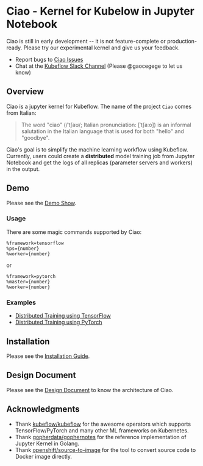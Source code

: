 # Ciao - Kernel for Kubelow in Jupyter Notebook

Ciao is still in early development -- it is not feature-complete or production-ready. Please try our experimental kernel and give us your feedback.

- Report bugs to [Ciao Issues](https://github.com/caicloud/ciao/issues)
- Chat at the [Kubeflow Slack Channel](https://kubeflow.slack.com/messages/C7REE0EHK/) (Please @gaocegege to let us know)

## Overview

Ciao is a jupyter kernel for Kubeflow. The name of the project `Ciao` comes from Italian:

> The word "ciao" (/ˈtʃaʊ/; Italian pronunciation: [ˈtʃaːo]) is an informal salutation in the Italian language that is used for both "hello" and "goodbye".

Ciao's goal is to simplify the machine learning workflow using Kubeflow. Currently, users could create a **distributed** model training job from Jupyter Notebook and get the logs of all replicas (parameter servers and workers) in the output.

## Demo

Please see the [Demo Show](./docs/demo.md).

### Usage

There are some magic commands supported by Ciao:

```
%framework=tensorflow
%ps={number}
%worker={number}
```

or

```
%framework=pytorch
%master={number}
%worker={number}
```

### Examples

- [Distributed Training using TensorFlow](./docs/examples/tensorflow/example.ipynb)
- [Distributed Training using PyTorch](./docs/examples/tensorflow/example.ipynb)

## Installation

Please see the [Installation Guide](./docs/installation.md).

## Design Document

Please see the [Design Document](./docs/design.md) to know the architecture of Ciao.

## Acknowledgments

- Thank [kubeflow/kubeflow](https://github.com/kubeflow/kubeflow) for the awesome operators which supports TensorFlow/PyTorch and many other ML frameworks on Kubernetes.
- Thank [gopherdata/gophernotes](https://github.com/gopherdata/gophernotes) for the reference implementation of Jupyter Kernel in Golang.
- Thank [openshift/source-to-image](https://github.com/openshift/source-to-image) for the tool to convert source code to Docker image directly.
